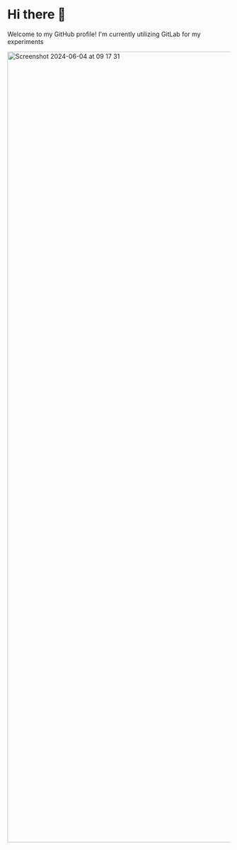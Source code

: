 # Hi there 👋
Welcome to my GitHub profile! I'm currently utilizing GitLab for my experiments

<img width="1785" alt="Screenshot 2024-06-04 at 09 17 31" src="https://github.com/sugiantodenny01/sugiantodenny01/assets/32387597/9e35bb92-e9af-4342-80a6-b7fd0275483b">
